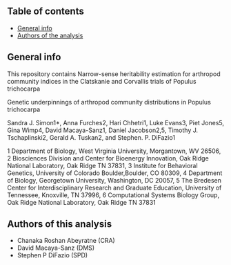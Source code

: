 ## Table of contents
* [General info](#general-info)
* [Authors of the analysis](#Authors-of-the-analysis-pipeline)

## General info
This repository contains Narrow-sense heritability estimation for arthropod community indices in the Clatskanie and Corvallis trials of Populus trichocarpa

Genetic underpinnings of arthropod community distributions in Populus trichocarpa

Sandra J. Simon1*, Anna Furches2, Hari Chhetri1, Luke Evans3, Piet Jones5, Gina Wimp4, David Macaya-Sanz1, Daniel Jacobson2,5, Timothy J. Tschaplinski2, Gerald A. Tuskan2, and Stephen. P. DiFazio1

1 Department of Biology, West Virginia University, Morgantown, WV 26506,
2 Biosciences Division and Center for Bioenergy Innovation, Oak Ridge National Laboratory, Oak Ridge TN 37831,
3 Institute for Behavioral Genetics, University of Colorado Boulder,Boulder, CO 80309,
4 Department of Biology, Georgetown University, Washington, DC 20057,
5 The Bredesen Center for Interdisciplinary Research and Graduate Education, University of Tennessee, Knoxville, TN 37996,
6 Computational Systems Biology Group, Oak Ridge National Laboratory, Oak Ridge TN 37831

## Authors of this analysis
* Chanaka Roshan Abeyratne (CRA)
* David Macaya-Sanz (DMS)
* Stephen P DiFazio (SPD)


